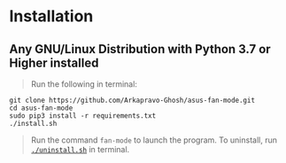 # Installation

## Any GNU/Linux Distribution with Python 3.7 or Higher installed
> Run the following in terminal:
```
git clone https://github.com/Arkapravo-Ghosh/asus-fan-mode.git
cd asus-fan-mode
sudo pip3 install -r requirements.txt
./install.sh
```
> Run the command `fan-mode` to launch the program.
> To uninstall, run [`./uninstall.sh`](uninstall.sh) in terminal.
